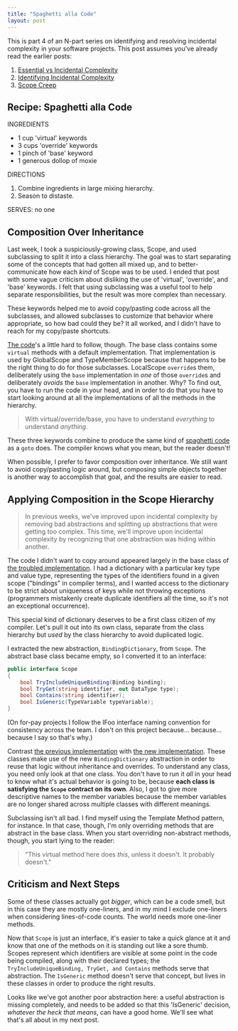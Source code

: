 ```yaml
---
title: "Spaghetti alla Code"
layout: post
---
```



This is part 4 of an N-part series on identifying and resolving incidental complexity in your software projects.  This post assumes you've already read the earlier posts:

1. <a href="http://patrick.lioi.net/2012/07/13/essential-vs-incidental-complexity/">Essential vs Incidental Complexity</a>
2. <a href="http://patrick.lioi.net/2012/07/21/identifying-incidental-complexity/">Identifying Incidental Complexity</a>
3. <a href="http://patrick.lioi.net/2012/07/29/scope-creep/">Scope Creep</a>


## Recipe: Spaghetti alla Code

INGREDIENTS

* 1 cup 'virtual' keywords
* 3 cups 'override' keywords
* 1 pinch of 'base' keyword
* 1 generous dollop of moxie


DIRECTIONS

1. Combine ingredients in large mixing hierarchy.
2. Season to distaste.


SERVES: no one

## Composition Over Inheritance

Last week, I took a suspiciously-growing class, Scope, and used subclassing to split it into a class hierarchy.  The goal was to start separating some of the concepts that had gotten all mixed up, and to better-communicate how each *kind* of Scope was to be used.  I ended that post with some vague criticism about disliking the use of 'virtual', 'override', and 'base' keywords.  I felt that using subclassing was a useful tool to help separate responsibilities, but the result was more complex than necessary.

These keywords helped me to avoid copy/pasting code across all the subclasses, and allowed subclasses to customize that behavior where appropriate, so how bad could they be?  It all worked, and I didn't have to reach for my copy/paste shortcuts.

<a href="https://github.com/plioi/rook/blob/8155326c6c428cdd2bf63e9e4986796a8a20fac7/src/Rook.Compiling/Scope.cs">The code</a>'s a little hard to follow, though.  The base class contains some `virtual` methods with a default implementation.  That implementation is used by GlobalScope and TypeMemberScope because that happens to be the right thing to do for those subclasses.  LocalScope `override`s them, deliberately using the `base` implementation in *one* of those `override`s and deliberately *avoids* the `base` implementation in another.  Why?  To find out, you have to run the code in your head, and in order to do that you have to start looking around at all the implementations of all the methods in the hierarchy.  

> With virtual/override/base, you have to understand *everything* to understand *anything*.

These three keywords combine to produce the same kind of <a href="http://en.wikipedia.org/wiki/Spaghetti_code">spaghetti code</a> as a `goto` does.  The compiler knows what you mean, but the reader doesn't!

When possible, I prefer to favor composition over inheritance.  We still want to avoid copy/pasting logic around, but composing simple objects together is another way to accomplish that goal, and the results are easier to read.

## Applying Composition in the Scope Hierarchy

> In previous weeks, we've improved upon incidental complexity by removing bad abstractions and splitting up abstractions that were getting too complex.  This time, we'll improve upon incidental complexity by recognizing that one abstraction was hiding within another.

The code I didn't want to copy around appeared largely in the base class of <a href="https://github.com/plioi/rook/blob/8155326c6c428cdd2bf63e9e4986796a8a20fac7/src/Rook.Compiling/Scope.cs">the troubled implementation</a>.  I had a dictionary with a particular key type and value type, representing the types of the identifiers found in a given scope ("bindings" in compiler terms), and I wanted access to the dictionary to be strict about uniqueness of keys while not throwing exceptions (programmers mistakenly create duplicate identifiers all the time, so it's not an exceptional occurrence).

This special kind of dictionary deserves to be a first class citizen of my compiler.  Let's pull it out into its own class, separate from the class hierarchy but *used* by the class hierarchy to avoid duplicated logic.

I extracted the new abstraction, `BindingDictionary`, from `Scope`.  The abstract base class became empty, so I converted it to an interface:

```cs
public interface Scope
{
    bool TryIncludeUniqueBinding(Binding binding);
    bool TryGet(string identifier, out DataType type);
    bool Contains(string identifier);
    bool IsGeneric(TypeVariable typeVariable);
}
```

(On for-pay projects I follow the IFoo interface naming convention for consistency across the team.  I don't on this project because... because... because I say so that's why.)

Contrast <a href="https://github.com/plioi/rook/blob/8155326c6c428cdd2bf63e9e4986796a8a20fac7/src/Rook.Compiling/Scope.cs">the previous implementation</a> with <a href="https://github.com/plioi/rook/blob/59cb30404aba89cd8bc94a761e1194e79210afab/src/Rook.Compiling/Scope.cs">the new implementation</a>.  These classes make use of the new `BindingDictionary` abstraction in order to reuse that logic without inheritance and overrides.  To understand any class, you need only look at that one class.  You don't have to run it *all* in your head to know what it's actual behavior is going to be, because **each class is satisfying the `Scope` contract on its own**.  Also, I got to give more descriptive names to the member variables because the member variables are no longer shared across multiple classes with different meanings.

Subclassing isn't all bad.  I find myself using the Template Method pattern, for instance.  In that case, though, I'm only overriding methods that are abstract in the base class.  When you start overriding non-abstract methods, though, you start lying to the reader:

> "This virtual method here does *this*, unless it doesn't.  It probably doesn't."

## Criticism and Next Steps

Some of these classes actually got *bigger*, which can be a code smell, but in this case they are mostly one-liners, and in my mind I exclude one-liners when considering lines-of-code counts.  The world needs more one-liner methods.

Now that `Scope` is just an interface, it's easier to take a quick glance at it and know that one of the methods on it is standing out like a sore thumb.  Scopes represent which identifiers are visible at some point in the code being compiled, along with their declared types; the `TryIncludeUniqueBinding, TryGet, and Contains` methods serve that abstraction.  The `IsGeneric` method doesn't serve that concept, but lives in these classes in order to produce the right results.

Looks like we've got another poor abstraction here: a useful abstraction is missing completely, and needs to be added so that this 'IsGeneric' decision, *whatever the heck that means*, can have a good home.  We'll see what that's all about in my next post.
